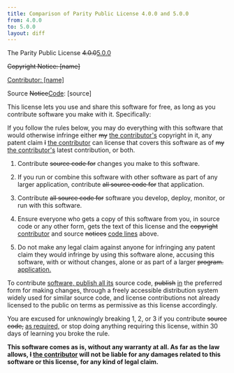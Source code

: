```yaml
---
title: Comparison of Parity Public License 4.0.0 and 5.0.0
from: 4.0.0
to: 5.0.0
layout: diff
---
```


The Parity Public License <del>4.0.0</del><ins>5.0.0</ins>

<del>Copyright Notice: [name]</del>

<ins>Contributor: [name]</ins>

Source <del>Notice</del><ins>Code</ins>: [source]

This license lets you use and share this software for free, as long as you contribute software you make with it. Specifically:

If you follow the rules below, you may do everything with this software that would otherwise infringe either <del>my</del> <ins>the contributor's</ins> copyright in it, any patent claim <del>I</del> <ins>the contributor</ins> can license that covers this software as of <del>my</del> <ins>the contributor's</ins> latest contribution, or both.

1. Contribute <del>source code for</del> changes you make to this software.

2. If you run or combine this software with other software as part of any larger application, contribute <del>all source code for</del> that application.

3. Contribute <del>all source code for</del> software you develop, deploy, monitor, or run with this software.

4. Ensure everyone who gets a copy of this software from you, in source code or any other form, gets the text of this license and the <del>copyright</del> <ins>contributor</ins> and source <del>notices</del> <ins>code lines</ins> above.

5. Do not make any legal claim against anyone for infringing any patent claim they would infringe by using this software alone, accusing this software, with or without changes, alone or as part of a larger <del>program.</del> <ins>application.</ins>

To contribute <ins>software, publish all its</ins> source code, <del>publish</del> <ins>in</ins> the preferred form for making changes<ins>,</ins> through a freely accessible distribution system widely used for similar source code, and license contributions not already licensed to the public on terms as permissive as this license accordingly.

You are excused for unknowingly breaking 1, 2, or 3 if you contribute <del>source code,</del> <ins>as required,</ins> or stop doing anything requiring this license, within 30 days of learning you broke the rule.

**This software comes as is, without any warranty at all. As far as the law allows, <del>I</del> <ins>the contributor</ins> will not be liable for any damages related to this software or this license, for any kind of legal claim.**
